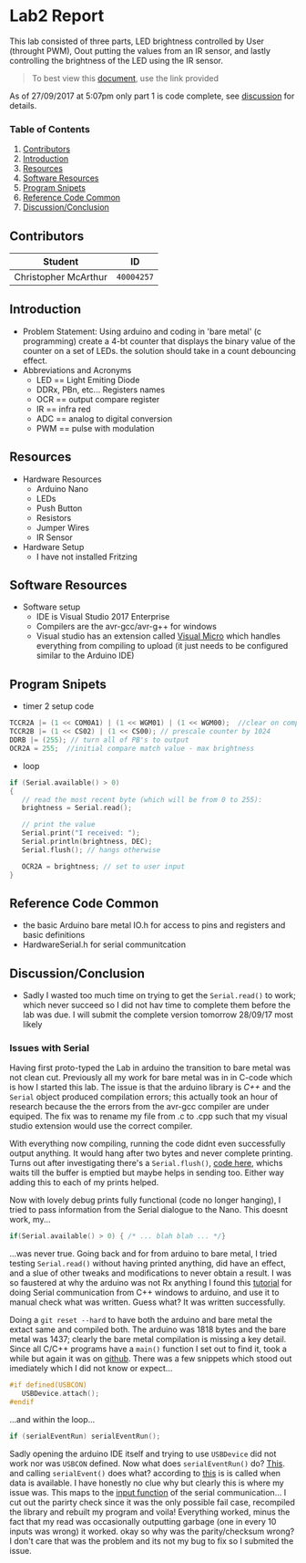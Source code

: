 # Lab2 Report
This lab consisted of three parts, LED brightness controlled by User (throught PWM), Oout putting the values from an IR sensor, and lastly controlling the brightness of the LED using the IR sensor.

> To best view this [document](https://github.com/prince-chrismc/Embedded-System/blob/master/Arduino/TimerPoweredLed/Report.md), use the link provided

As of 27/09/2017 at 5:07pm only part 1 is code complete, see [discussion](#Issues-with-Serial) for details.

### Table of Contents
1. [Contributors](#Contributors)
2. [Introduction](#Introduction)
3. [Resources](#Resources)
4. [Software Resources](#Software-Resources)
5. [Program Snipets](#Program-Snipets)
6. [Reference Code Common](#Reference-Code-Common)
7. [Discussion/Conclusion](#Discussion/Conclusion)

## Contributors
**Student** | **ID**
:---:| ---
Christopher McArthur | `40004257`

## Introduction
- Problem Statement: Using arduino and coding in 'bare metal' (c programming) create a 4-bt counter that displays the binary value of the counter on a set of LEDs. the solution should take in a count debouncing effect.
- Abbreviations and Acronyms
  - LED == Light Emiting Diode
  - DDRx, PBn, etc... Registers names
  - OCR == output compare register
  - IR == infra red
  - ADC == analog to digital conversion
  - PWM == pulse with modulation
 
## Resources 
- Hardware Resources
  - Arduino Nano
  - LEDs
  - Push Button
  - Resistors
  - Jumper Wires
  - IR Sensor
- Hardware Setup
  - I have not installed Fritzing

## Software Resources
- Software setup
  - IDE is Visual Studio 2017 Enterprise
  - Compilers are the avr-gcc/avr-g++ for windows
  - Visual studio has an extension called [Visual Micro](http://www.visualmicro.com/) which handles everything from compiling to upload (it just needs to be configured similar to the Arduino IDE)
 
## Program Snipets
- timer 2 setup code
```c
TCCR2A |= (1 << COM0A1) | (1 << WGM01) | (1 << WGM00);  //clear on compare match, continue count to OxFF
TCCR2B |= (1 << CS02) | (1 << CS00); // prescale counter by 1024
DDRB |= (255); // turn all of PB's to output
OCR2A = 255;  //initial compare match value - max brightness
```
- loop
```c
if (Serial.available() > 0)
{
   // read the most recent byte (which will be from 0 to 255):
   brightness = Serial.read();

   // print the value
   Serial.print("I received: ");
   Serial.println(brightness, DEC);
   Serial.flush(); // hangs otherwise

   OCR2A = brightness; // set to user input
}
```

## Reference Code Common
- the basic Arduino bare metal IO.h for access to pins and registers and basic definitions
- HardwareSerial.h for serial communitcation

## Discussion/Conclusion
- Sadly I wasted too much time on trying to get the `Serial.read()` to work; which never succeed so I did not hav time to complete them before the lab was due. I will submit the complete version tomorrow 28/09/17 most likely

### Issues with Serial
Having first proto-typed the Lab in arduino the transition to bare metal was not clean cut. Previously all my work for bare metal was in in C-code which is how I started this lab. The issue is that the arduino library is *C++* and the `Serial` object produced compilation errors; this actually took an hour of research because the the errors from the avr-gcc compiler are under equiped. The fix was to rename my file from .c to .cpp such that my visual studio extension would use the correct compiler.

With everything now compiling, running the code didnt even successfully output anything. It would hang after two bytes and never complete printing. Turns out after investigating there's a `Serial.flush()`, [code here](https://github.com/arduino/Arduino/blob/0c325b4ff6118be331dfb27db06a6596bb6ebde8/hardware/arduino/avr/cores/arduino/HardwareSerial.cpp#L193), whichs waits till the buffer is emptied but maybe helps in sending too. Either way adding this to each of my prints helped.

Now with lovely debug prints fully functional (code no longer hanging), I tried to pass information from the Serial dialogue to the Nano. This doesnt work, my... 
```c 
if(Serial.available() > 0) { /* ... blah blah ... */} 
```
...was never true. Going back and for from arduino to bare metal, I tried testing `Serial.read()` without having printed anything, did have an effect, and a slue of other tweaks and modifications to never obtain a result. I was so faustered at why the arduino was not Rx anything I found this [tutorial](https://blog.manash.me/serial-communication-with-an-arduino-using-c-on-windows-d08710186498) for doing Serial communication from C++ windows to arduino, and use it to manual check what was written. Guess what? It was written successfully. 

 Doing a `git reset --hard` to have both the arduino and bare metal the extact same and compiled both. The arduino was 1818 bytes and the bare metal was 1437; clearly the bare metal compilation is missing a key detail. Since all C/C++ programs have a `main()` function I set out to find it, took a while but again it was on [github](https://github.com/arduino/Arduino/blob/0c325b4ff6118be331dfb27db06a6596bb6ebde8/hardware/arduino/avr/cores/arduino/main.cpp#L33). There was a few snippets which stood out imediately which I did not know or expect...
 ```c
 #if defined(USBCON)
	USBDevice.attach();
#endif
```
...and within the loop...
```c
if (serialEventRun) serialEventRun();
```
Sadly opening the arduino IDE itself and trying to use `USBDevice` did not work nor was `USBCON` defined. Now what does `serialEventRun()` do? [This](https://github.com/arduino/Arduino/blob/0c325b4ff6118be331dfb27db06a6596bb6ebde8/hardware/arduino/avr/cores/arduino/HardwareSerial.cpp#L66). and calling `serialEvent()` does what? according to [this](https://www.arduino.cc/en/Reference/SerialEvent) is is called when data is available. I have honestly no clue why but clearly this is where my issue was. This maps to the [input function](https://github.com/arduino/Arduino/blob/0c325b4ff6118be331dfb27db06a6596bb6ebde8/hardware/arduino/avr/cores/arduino/HardwareSerial_private.h#L101) of the serial communication... I cut out the parirty check since it was the only possible fail case, recompiled the library and rebuilt my program and voila! Everything worked, minus the fact that my read was occasionally outputting garbage (one in every 10 inputs was wrong) it worked. okay so why was the parity/checksum wrong? I don't care that was the problem and its not my bug to fix so I submited the issue.
